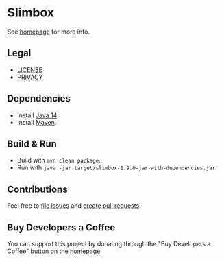 Slimbox
=======

See [homepage](https://rok.strnisa.com/slimbox/) for more info.

Legal
-------
* [LICENSE](LICENSE)
* [PRIVACY](PRIVACY)

Dependencies
------------
* Install [Java 14](https://www.oracle.com/java/technologies/javase-downloads.html).
* Install [Maven](https://maven.apache.org/download.cgi).

Build & Run
-----------
* Build with `mvn clean package`.
* Run with `java -jar target/slimbox-1.9.0-jar-with-dependencies.jar`.

Contributions
-------------
Feel free to
[file issues](https://help.github.com/en/articles/creating-an-issue) and
[create pull requests](https://help.github.com/en/articles/creating-a-pull-request).

Buy Developers a Coffee
-----------------------
You can support this project by donating through the "Buy Developers a
Coffee" button on the [homepage](https://rok.strnisa.com/slimbox/).
